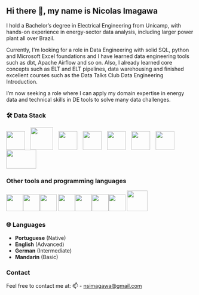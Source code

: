 ## Hi there 👋, my name is Nicolas Imagawa

I hold a Bachelor’s degree in Electrical Engineering from Unicamp, with hands-on experience in energy-sector data analysis, including larger power plant all over Brazil.

Currently, I'm looking for a role in Data Engineering with solid SQL, python and Microsoft Excel foundations and I have learned data engineering tools such as dbt, Apache Airflow and so on. Also, I already learned core concepts such as ELT and ELT pipelines, data warehousing and finished excellent courses such as the Data Talks Club Data Engineering Introduction.

I’m now seeking a role where I can apply my domain expertise in energy data and technical skills in DE tools to solve many data challenges.


### 🛠️ Data Stack
<img src="https://cdn.jsdelivr.net/gh/devicons/devicon@latest/icons/python/python-original-wordmark.svg" width="50" height="50" style="padding-right: 15px;" /><img src="https://cdn.jsdelivr.net/gh/devicons/devicon@latest/icons/googlecloud/googlecloud-original.svg" width="60" height="60" style="padding-right: 15px;" /><img src="https://cdn.jsdelivr.net/gh/devicons/devicon@latest/icons/apacheairflow/apacheairflow-original.svg" width="50" height="50" style="padding-right: 15px;"/><img src="https://github.com/user-attachments/assets/79abfbb2-b885-4887-9c98-a8cd239c3ad3" width="50" height="50" style="padding-right: 15px;" /><img src="https://cdn.jsdelivr.net/gh/devicons/devicon@latest/icons/postgresql/postgresql-plain-wordmark.svg" width="50" height="50" style="padding-right: 15px;" /><img src="https://cdn.jsdelivr.net/gh/devicons/devicon@latest/icons/oracle/oracle-original.svg" width="50" height="50" style="padding-right: 15px;" /><img src="https://cdn.jsdelivr.net/gh/devicons/devicon@latest/icons/mysql/mysql-original-wordmark.svg" width="50" height="50" style="padding-right: 15px;" />
<img src="https://github.com/user-attachments/assets/2a01a309-085c-451c-a794-3cc23d5db9c2" width="80" height="50"/>


### Other tools and programming languages
<img src="https://cdn.jsdelivr.net/gh/devicons/devicon@latest/icons/docker/docker-plain-wordmark.svg" width="45" height="45" /><img src="https://cdn.jsdelivr.net/gh/devicons/devicon@latest/icons/linux/linux-original.svg" width="45" height="45" /><img src="https://cdn.jsdelivr.net/gh/devicons/devicon@latest/icons/c/c-original.svg" width="45" height="45" /> <img src="https://cdn.jsdelivr.net/gh/devicons/devicon@latest/icons/arduino/arduino-original-wordmark.svg" width="45" height="45" /><img src="https://cdn.jsdelivr.net/gh/devicons/devicon@latest/icons/html5/html5-plain-wordmark.svg" width="45" height="45" /><img src="https://cdn.jsdelivr.net/gh/devicons/devicon@latest/icons/css3/css3-plain-wordmark.svg" width="45" height="45" /><img src="https://cdn.jsdelivr.net/gh/devicons/devicon@latest/icons/javascript/javascript-original.svg" width="45" height="45" />
<img src="https://github.com/user-attachments/assets/57cec3dd-f0cb-46b6-b84d-b4eaf8824e38" width="55" height="55">


### 🌐 Languages  
- **Portuguese** (Native)
- **English** (Advanced)
- **German** (Intermediate)
- **Mandarin** (Basic)

### Contact
Feel free to contact me at:
📫 - nsimagawa@gmail.com

<!--
**NicolasImagawa/NicolasImagawa** is a ✨ _special_ ✨ repository because its `README.md` (this file) appears on your GitHub profile.

Here are some ideas to get you started:

- 🔭 I’m currently working on ...
- 🌱 I’m currently learning ...
- 👯 I’m looking to collaborate on ...
- 🤔 I’m looking for help with ...
- 💬 Ask me about ...
- 📫 How to reach me: ...
- 😄 Pronouns: ...
- ⚡ Fun fact: ...
-->
